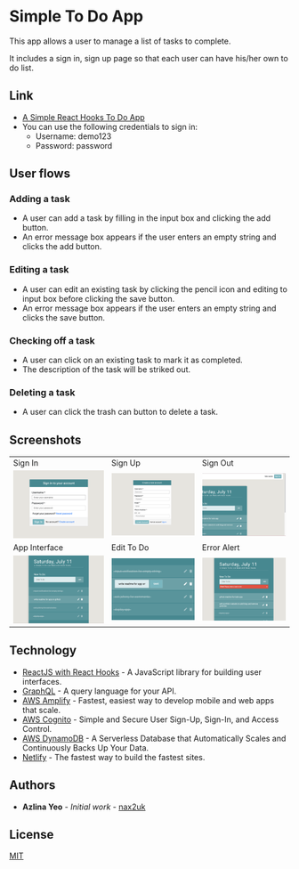 # Simple To Do App
This app allows a user to manage a list of tasks to complete.

It includes a sign in, sign up page so that each user can have his/her own to do list.


## Link
* [A Simple React Hooks To Do App](https://aws-to-do-list.netlify.app/)
* You can use the following credentials to sign in: 
  * Username: demo123 
  * Password: password


## User flows

### Adding a task

* A user can add a task by filling in the input box and clicking the add button.
* An error message box appears if the user enters an empty string and clicks the add button.

### Editing a task

* A user can edit an existing task by clicking the pencil icon and editing to input box before clicking the save button.
* An error message box appears if the user enters an empty string and clicks the save button.

### Checking off a task

* A user can click on an existing task to mark it as completed.
* The description of the task will be striked out.


### Deleting a task
* A user can click the trash can button to delete a task.

## Screenshots
<table>
  <tr>
    <td>Sign In </td>
     <td>Sign Up </td>
     <td>Sign Out </td>
  </tr>
  <tr>
    <td><img src="/public/images/user-stories/login.png" width=250></td>
    <td><img src="/public/images/user-stories/signup.png" width=250></td>
    <td><img src="/public/images/user-stories/logout.png" width=250></td>
  </tr>
    <tr>
    <td>App Interface </td>
     <td>Edit To Do </td>
     <td>Error Alert </td>
  </tr>
  <tr>
    <td><img src="/public/images/user-stories/app-interface.png" width=250></td>
    <td><img src="/public/images/user-stories/edit.png" width=250></td>
    <td><img src="/public/images/user-stories/error.png" width=250></td>
  </tr>
 </table>

## Technology

* [ReactJS with React Hooks](https://reactjs.org/) - A JavaScript library for building user interfaces.
* [GraphQL](https://graphql.org/) - A query language for your API.
* [AWS Amplify](https://aws.amazon.com/amplify/) - Fastest, easiest way to develop mobile and web apps that scale.
* [AWS Cognito](https://aws.amazon.com/cognito/) - Simple and Secure User Sign-Up, Sign-In, and Access Control.
* [AWS DynamoDB](https://aws.amazon.com/dynamodb/) - A Serverless Database that Automatically Scales and Continuously Backs Up Your Data.
* [Netlify](https://www.netlify.com/) - The fastest way to build the fastest sites.


## Authors

* **Azlina Yeo** - *Initial work* - [nax2uk](https://github.com/nax2uk)

## License

[MIT](LICENSE)
